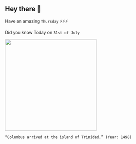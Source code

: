 ## Hey there 👋
Have an amazing `Thursday` ⚡⚡⚡

Did you know Today on `31st of July`
 
 [<img src="https://static.wired868.com/wp-content/uploads/2018/11/Columbus-arriving-in-Caribbean-ftr-600x330.jpg" width="300" />](https://www.history.com/this-day-in-history/columbus-lands-in-south-america#:~:text=In%20May%201498%2C%20Columbus%20left,America%20on%20August%201%2C%201498.) 
 ```
“Columbus arrived at the island of Trinidad.” (Year: 1498)
```
